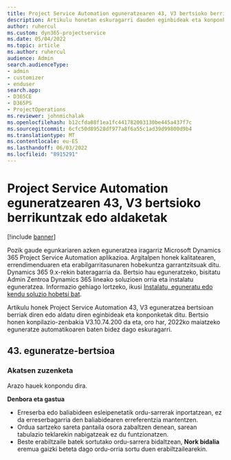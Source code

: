 ```yaml
---
title: Project Service Automation eguneratzearen 43, V3 bertsioko berrikuntzak edo aldaketak
description: Artikulu honetan eskuragarri dauden eginbideak eta konponketak zerrendatzen dira Microsoft Dynamics 365 Project Service Automation Eguneratu 43. bertsioa, V3.
author: ruhercul
ms.custom: dyn365-projectservice
ms.date: 05/04/2022
ms.topic: article
ms.author: ruhercul
audience: Admin
search.audienceType:
- admin
- customizer
- enduser
search.app:
- D365CE
- D365PS
- ProjectOperations
ms.reviewer: johnmichalak
ms.openlocfilehash: b12cfda08f1ea1fc441782003130be445a437f7c
ms.sourcegitcommit: 6cfc50d89528df977a8f6a55c1ad39d99800d9b4
ms.translationtype: MT
ms.contentlocale: eu-ES
ms.lasthandoff: 06/03/2022
ms.locfileid: "8915291"
---
```

# <a name="whats-new-or-changed-in-project-service-automation-update-release-43-v3"></a>Project Service Automation eguneratzearen 43, V3 bertsioko berrikuntzak edo aldaketak

[!include [banner](../includes/psa-now-project-operations.md)]

Pozik gaude egunkariaren azken eguneratzea iragarriz Microsoft Dynamics 365 Project Service Automation aplikazioa. Argitalpen honek kalitatearen, errendimenduaren eta erabilgarritasunaren hobekuntza garrantzitsuak ditu. Dynamics 365 9.x-rekin bateragarria da. Bertsio hau eguneratzeko, bisitatu Admin Zentroa Dynamics 365 lineako soluzioen orria eta instalatu eguneratzea. Informazio gehiago lortzeko, ikusi [Instalatu, eguneratu edo kendu soluzio hobetsi bat](/power-platform/admin/install-remove-preferred-solution).

Artikulu honek Project Service Automation 43, V3 eguneratzea bertsioan berriak diren edo aldatu diren eginbideak eta konponketak ditu. Bertsio honen konpilazio-zenbakia V3.10.74.200 da eta, oro har, 2022ko maiatzeko eguneratze automatikoaren baten bidez dago eskuragarri.

## <a name="update-release-43"></a>43. eguneratze-bertsioa

### <a name="bug-fixes"></a>Akatsen zuzenketa

Arazo hauek konpondu dira.


**Denbora eta gastua**

- Erreserba edo baliabideen esleipenetatik ordu-sarrerak inportatzean, ez da erreserbagarria den baliabidearen erreferentzia mantentzen.
- Ordua sartzeko sareta pantaila osora zabaltzen denean, sarean tabulazio teklarekin nabigatzeak ez du funtzionatzen.
- Beste erabiltzaile batek sortutako ordu-sarrera bidaltzean, **Nork bidalia** eremua gaizki beteta dago ordu-orria sortu duen erabiltzailearekin.
